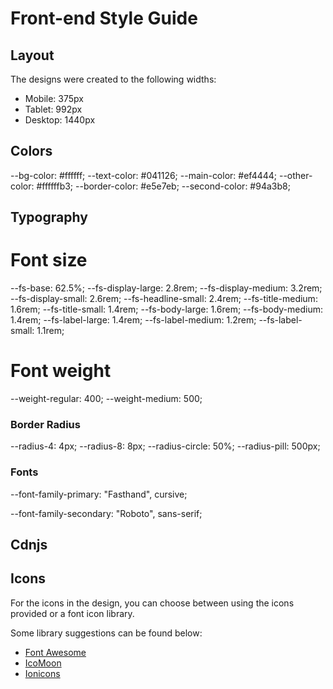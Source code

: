 # Front-end Style Guide

## Layout

The designs were created to the following widths:

- Mobile: 375px
- Tablet: 992px
- Desktop: 1440px

## Colors

--bg-color: #ffffff;
--text-color: #041126;
--main-color: #ef4444;
--other-color: #ffffffb3;
--border-color: #e5e7eb;
--second-color: #94a3b8;

## Typography

# Font size

--fs-base: 62.5%;
--fs-display-large: 2.8rem;
--fs-display-medium: 3.2rem;
--fs-display-small: 2.6rem;
--fs-headline-small: 2.4rem;
--fs-title-medium: 1.6rem;
--fs-title-small: 1.4rem;
--fs-body-large: 1.6rem;
--fs-body-medium: 1.4rem;
--fs-label-large: 1.4rem;
--fs-label-medium: 1.2rem;
--fs-label-small: 1.1rem;

# Font weight

--weight-regular: 400;
--weight-medium: 500;

### Border Radius

--radius-4: 4px;
--radius-8: 8px;
--radius-circle: 50%;
--radius-pill: 500px;

### Fonts

<link rel="preconnect" href="https://fonts.googleapis.com" />
<link rel="preconnect" href="https://fonts.gstatic.com" crossorigin />
<link href="https://fonts.googleapis.com/css2?family=Fasthand&family=Inter:ital,opsz,wght@0,14..32,100..900;1,14..32,100..900&family=Playwrite+GB+S:ital,wght@0,100..400;1,100..400&display=swap" rel="stylesheet" />

--font-family-primary: "Fasthand", cursive;

<link rel="preconnect" href="https://fonts.googleapis.com" />
<link rel="preconnect" href="https://fonts.gstatic.com" crossorigin />
<link href="https://fonts.googleapis.com/css2?family=Fasthand&family=Inter:ital,opsz,wght@0,14..32,100..900;1,14..32,100..900&family=Playwrite+GB+S:ital,wght@0,100..400;1,100..400&family=Roboto:ital,wght@0,300;0,400;0,500;0,700;0,900;1,300;1,400;1,500;1,700;1,900&display=swap" rel="stylesheet" />

--font-family-secondary: "Roboto", sans-serif;

## Cdnjs

<link rel="stylesheet" href="https://cdnjs.cloudflare.com/ajax/libs/font-awesome/6.6.0/css/all.min.css" integrity="sha512-Kc323vGBEqzTmouAECnVceyQqyqdsSiqLQISBL29aUW4U/M7pSPA/gEUZQqv1cwx4OnYxTxve5UMg5GT6L4JJg==" crossorigin="anonymous" referrerpolicy="no-referrer" />

## Icons

For the icons in the design, you can choose between using the icons provided or a font icon library.

Some library suggestions can be found below:

- [Font Awesome](https://fontawesome.com)
- [IcoMoon](https://icomoon.io)
- [Ionicons](https://ionicons.com)